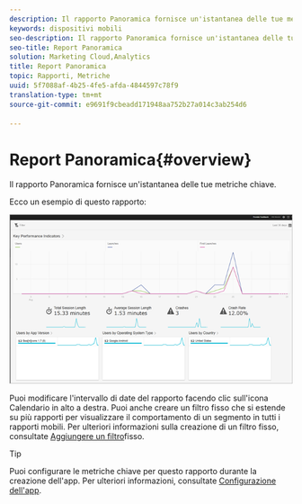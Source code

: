 ```yaml
---
description: Il rapporto Panoramica fornisce un'istantanea delle tue metriche chiave.
keywords: dispositivi mobili
seo-description: Il rapporto Panoramica fornisce un'istantanea delle tue metriche chiave.
seo-title: Report Panoramica
solution: Marketing Cloud,Analytics
title: Report Panoramica
topic: Rapporti, Metriche
uuid: 5f7088af-4b25-4fe5-afda-4844597c78f9
translation-type: tm+mt
source-git-commit: e9691f9cbeadd171948aa752b27a014c3ab254d6

---
```



# Report Panoramica{#overview}

Il rapporto Panoramica fornisce un'istantanea delle tue metriche chiave.

Ecco un esempio di questo rapporto:

![](assets/report_usage_overview.png)

Puoi modificare l'intervallo di date del rapporto facendo clic sull'icona Calendario in alto a destra. Puoi anche creare un filtro fisso che si estende su più rapporti per visualizzare il comportamento di un segmento in tutti i rapporti mobili. Per ulteriori informazioni sulla creazione di un filtro fisso, consultate [Aggiungere un filtro](/help/using/usage/reports-customize/t-sticky-filter.md)fisso.

>[!TIP]
>
>Puoi configurare le metriche chiave per questo rapporto durante la creazione dell'app. Per ulteriori informazioni, consultate [Configurazione dell'app](/help/using/c-manage-app-settings/c-mob-confg-app/c-mob-confg-app.md).

